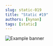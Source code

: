 ```yaml
---
slug: static-019
title: "Static #19"
authors: [kynan]
tags: [static]
---
```


![Example banner](/img/stories/static/019.png)
